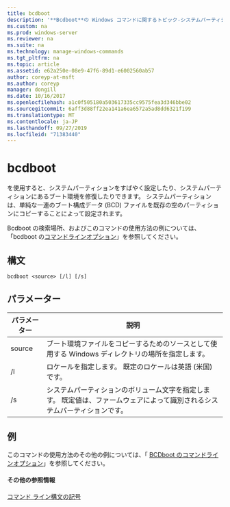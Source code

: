 ```yaml
---
title: bcdboot
description: '**Bcdboot**の Windows コマンドに関するトピック-システムパーティションを迅速にセットアップするか、システムパーティションにあるブート環境を修復します。'
ms.custom: na
ms.prod: windows-server
ms.reviewer: na
ms.suite: na
ms.technology: manage-windows-commands
ms.tgt_pltfrm: na
ms.topic: article
ms.assetid: e62a250e-08e9-47f6-89d1-e6002560ab57
author: coreyp-at-msft
ms.author: coreyp
manager: dongill
ms.date: 10/16/2017
ms.openlocfilehash: a1c0f505180a503617335cc9575fea3d346bbe02
ms.sourcegitcommit: 6aff3d88ff22ea141a6ea6572a5ad8dd6321f199
ms.translationtype: MT
ms.contentlocale: ja-JP
ms.lasthandoff: 09/27/2019
ms.locfileid: "71383440"
---
```

# <a name="bcdboot"></a>bcdboot



を使用すると、システムパーティションをすばやく設定したり、システムパーティションにあるブート環境を修復したりできます。 システムパーティションは、単純な一連のブート構成データ (BCD) ファイルを既存の空のパーティションにコピーすることによって設定されます。

Bcdboot の検索場所、およびこのコマンドの使用方法の例については、「bcdboot の[コマンドラインオプション](https://technet.microsoft.com/library/hh824874.aspx)」を参照してください。

## <a name="syntax"></a>構文

```
bcdboot <source> [/l] [/s]
```

## <a name="parameters"></a>パラメーター

|パラメーター|説明|
|---------|-----------|
|source|ブート環境ファイルをコピーするためのソースとして使用する Windows ディレクトリの場所を指定します。|
|/l|ロケールを指定します。 既定のロケールは英語 (米国) です。|
|/s|システムパーティションのボリューム文字を指定します。 既定値は、ファームウェアによって識別されるシステムパーティションです。|

## <a name="BKMK_examples"></a>例

このコマンドの使用方法のその他の例については、「 [BCDboot のコマンドラインオプション](https://technet.microsoft.com/library/hh824874.aspx)」を参照してください。

#### <a name="additional-references"></a>その他の参照情報

[コマンド ライン構文の記号](command-line-syntax-key.md)
